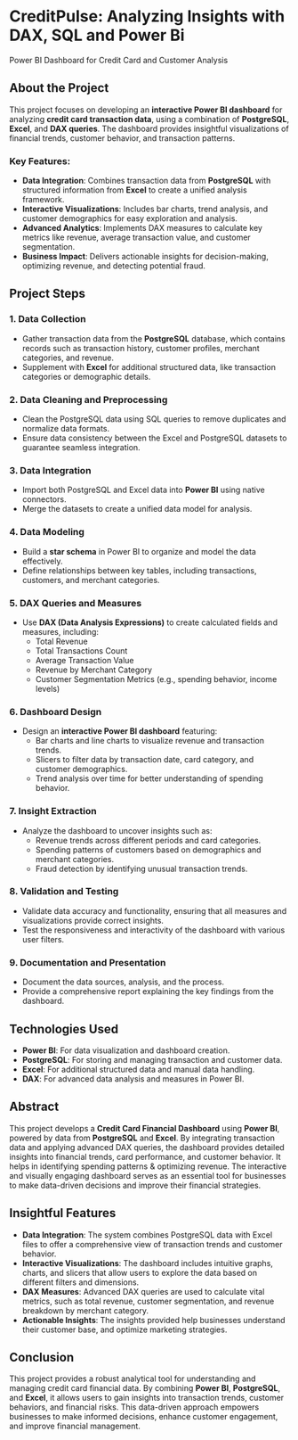 #  CreditPulse: Analyzing Insights with DAX, SQL and Power Bi
Power BI Dashboard for Credit Card and Customer Analysis

## About the Project

This project focuses on developing an **interactive Power BI dashboard** for analyzing **credit card transaction data**, using a combination of **PostgreSQL**, **Excel**, and **DAX queries**. 
The dashboard provides insightful visualizations of financial trends, customer behavior, and transaction patterns. 

### Key Features:
- **Data Integration**: Combines transaction data from **PostgreSQL** with structured information from **Excel** to create a unified analysis framework.
- **Interactive Visualizations**: Includes bar charts, trend analysis, and customer demographics for easy exploration and analysis.
- **Advanced Analytics**: Implements DAX measures to calculate key metrics like revenue, average transaction value, and customer segmentation.
- **Business Impact**: Delivers actionable insights for decision-making, optimizing revenue, and detecting potential fraud.

## Project Steps

### 1. **Data Collection**
   - Gather transaction data from the **PostgreSQL** database, which contains records such as transaction history, customer profiles, merchant categories, and revenue.
   - Supplement with **Excel** for additional structured data, like transaction categories or demographic details.

### 2. **Data Cleaning and Preprocessing**
   - Clean the PostgreSQL data using SQL queries to remove duplicates and normalize data formats.
   - Ensure data consistency between the Excel and PostgreSQL datasets to guarantee seamless integration.

### 3. **Data Integration**
   - Import both PostgreSQL and Excel data into **Power BI** using native connectors.
   - Merge the datasets to create a unified data model for analysis.

### 4. **Data Modeling**
   - Build a **star schema** in Power BI to organize and model the data effectively.
   - Define relationships between key tables, including transactions, customers, and merchant categories.

### 5. **DAX Queries and Measures**
   - Use **DAX (Data Analysis Expressions)** to create calculated fields and measures, including:
     - Total Revenue
     - Total Transactions Count
     - Average Transaction Value
     - Revenue by Merchant Category
     - Customer Segmentation Metrics (e.g., spending behavior, income levels)

### 6. **Dashboard Design**
   - Design an **interactive Power BI dashboard** featuring:
     - Bar charts and line charts to visualize revenue and transaction trends.
     - Slicers to filter data by transaction date, card category, and customer demographics.
     - Trend analysis over time for better understanding of spending behavior.

### 7. **Insight Extraction**
   - Analyze the dashboard to uncover insights such as:
     - Revenue trends across different periods and card categories.
     - Spending patterns of customers based on demographics and merchant categories.
     - Fraud detection by identifying unusual transaction trends.

### 8. **Validation and Testing**
   - Validate data accuracy and functionality, ensuring that all measures and visualizations provide correct insights.
   - Test the responsiveness and interactivity of the dashboard with various user filters.

### 9. **Documentation and Presentation**
   - Document the data sources, analysis, and the process.
   - Provide a comprehensive report explaining the key findings from the dashboard.

## Technologies Used
- **Power BI**: For data visualization and dashboard creation.
- **PostgreSQL**: For storing and managing transaction and customer data.
- **Excel**: For additional structured data and manual data handling.
- **DAX**: For advanced data analysis and measures in Power BI.

## Abstract

This project develops a **Credit Card Financial Dashboard** using **Power BI**, powered by data from **PostgreSQL** and **Excel**. By integrating transaction data and applying advanced DAX queries, the dashboard provides detailed insights into financial trends, card performance, and customer behavior. It helps in identifying spending patterns & optimizing revenue. The interactive and visually engaging dashboard serves as an essential tool for businesses to make data-driven decisions and improve their financial strategies.

## Insightful Features

- **Data Integration**: The system combines PostgreSQL data with Excel files to offer a comprehensive view of transaction trends and customer behavior.
- **Interactive Visualizations**: The dashboard includes intuitive graphs, charts, and slicers that allow users to explore the data based on different filters and dimensions.
- **DAX Measures**: Advanced DAX queries are used to calculate vital metrics, such as total revenue, customer segmentation, and revenue breakdown by merchant category.
- **Actionable Insights**: The insights provided help businesses understand their customer base, and optimize marketing strategies.

## Conclusion

This project provides a robust analytical tool for understanding and managing credit card financial data. By combining **Power BI**, **PostgreSQL**, and **Excel**, it allows users to gain insights into transaction trends, customer behaviors, and financial risks. This data-driven approach empowers businesses to make informed decisions, enhance customer engagement, and improve financial management.

